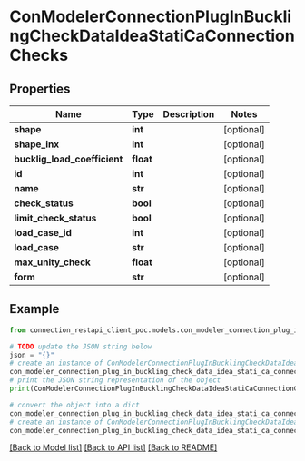 # ConModelerConnectionPlugInBucklingCheckDataIdeaStatiCaConnectionChecks


## Properties

Name | Type | Description | Notes
------------ | ------------- | ------------- | -------------
**shape** | **int** |  | [optional] 
**shape_inx** | **int** |  | [optional] 
**bucklig_load_coefficient** | **float** |  | [optional] 
**id** | **int** |  | [optional] 
**name** | **str** |  | [optional] 
**check_status** | **bool** |  | [optional] 
**limit_check_status** | **bool** |  | [optional] 
**load_case_id** | **int** |  | [optional] 
**load_case** | **str** |  | [optional] 
**max_unity_check** | **float** |  | [optional] 
**form** | **str** |  | [optional] 

## Example

```python
from connection_restapi_client_poc.models.con_modeler_connection_plug_in_buckling_check_data_idea_stati_ca_connection_checks import ConModelerConnectionPlugInBucklingCheckDataIdeaStatiCaConnectionChecks

# TODO update the JSON string below
json = "{}"
# create an instance of ConModelerConnectionPlugInBucklingCheckDataIdeaStatiCaConnectionChecks from a JSON string
con_modeler_connection_plug_in_buckling_check_data_idea_stati_ca_connection_checks_instance = ConModelerConnectionPlugInBucklingCheckDataIdeaStatiCaConnectionChecks.from_json(json)
# print the JSON string representation of the object
print(ConModelerConnectionPlugInBucklingCheckDataIdeaStatiCaConnectionChecks.to_json())

# convert the object into a dict
con_modeler_connection_plug_in_buckling_check_data_idea_stati_ca_connection_checks_dict = con_modeler_connection_plug_in_buckling_check_data_idea_stati_ca_connection_checks_instance.to_dict()
# create an instance of ConModelerConnectionPlugInBucklingCheckDataIdeaStatiCaConnectionChecks from a dict
con_modeler_connection_plug_in_buckling_check_data_idea_stati_ca_connection_checks_from_dict = ConModelerConnectionPlugInBucklingCheckDataIdeaStatiCaConnectionChecks.from_dict(con_modeler_connection_plug_in_buckling_check_data_idea_stati_ca_connection_checks_dict)
```
[[Back to Model list]](../README.md#documentation-for-models) [[Back to API list]](../README.md#documentation-for-api-endpoints) [[Back to README]](../README.md)


